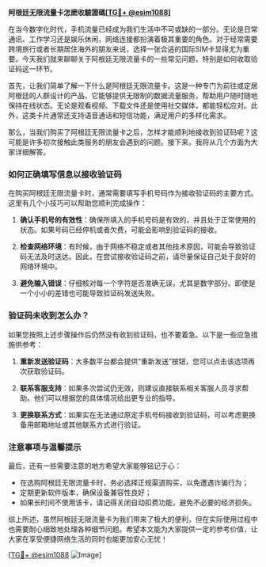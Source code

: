 **阿根廷无限流量卡怎麽收驗證碼[[TG💪+ @esim1088](https://t.me/s/esim1088)]**

在当今数字化时代，手机流量已经成为我们生活中不可或缺的一部分。无论是日常通讯、工作学习还是娱乐休闲，网络连接都扮演着极其重要的角色。对于经常需要跨境旅行或者长期居住海外的朋友来说，选择一张合适的国际SIM卡显得尤为重要。今天我们就来聊聊关于阿根廷无限流量卡的一些常见问题，特别是如何收取验证码这一环节。

首先，让我们简单了解一下什么是阿根廷无限流量卡。这是一种专门为前往或定居阿根廷的人群设计的产品，它能够提供无限制的数据流量服务，帮助用户随时随地保持在线状态。无论是观看视频、下载文件还是使用社交媒体，都能轻松应对。此外，这类卡片通常还支持语音通话和短信功能，满足用户的多样化需求。

那么，当我们购买了阿根廷无限流量卡之后，怎样才能顺利地接收到验证码呢？这可能是许多初次接触此类服务的朋友会遇到的问题。接下来，我将从几个方面为大家详细解答。

### 如何正确填写信息以接收验证码

在购买阿根廷无限流量卡时，通常需要填写手机号码作为接收验证码的主要方式。这里有几个小技巧可以帮助您顺利完成操作：

1. **确认手机号的有效性**：确保所填入的手机号码是有效的，并且处于正常使用的状态。如果号码已经停机或者欠费，可能会影响到验证码的接收。
   
2. **检查网络环境**：有时候，由于网络不稳定或者其他技术原因，可能会导致验证码无法及时送达。因此，在尝试接收验证码之前，请尽量保证自己处于良好的网络环境中。

3. **避免输入错误**：仔细核对每一个字符是否准确无误，尤其是数字部分。即使是一个小小的差错也可能导致验证码发送失败。

### 验证码未收到怎么办？

如果您按照上述步骤操作后仍然没有收到验证码，也不要着急。以下是一些应急措施供参考：

1. **重新发送验证码**：大多数平台都会提供“重新发送”按钮，您可以点击该选项再次获取验证码。

2. **联系客服支持**：如果多次尝试仍无效，则建议直接联系相关客服人员寻求帮助。他们可以根据您的具体情况给出更专业的指导。

3. **更换联系方式**：如果实在无法通过原定手机号码接收到验证码，可以考虑更换备用邮箱地址或其他联系方式进行验证。

### 注意事项与温馨提示

最后，还有一些需要注意的地方希望大家能够铭记于心：

- 在选购阿根廷无限流量卡时，务必选择正规渠道购买，以免遭遇诈骗行为；
- 定期更新软件版本，确保设备兼容性良好；
- 如果长时间不使用该卡，请记得关闭自动扣费功能，避免不必要的经济损失。

综上所述，虽然阿根廷无限流量卡为我们带来了极大的便利，但在实际使用过程中也需要耐心细致地处理各种细节问题。希望本文能为大家提供一定的参考价值，让大家在享受便捷网络生活的同时也能更加安心无忧！

[[TG💪+ @esim1088](https://t.me/s/esim1088) ![Image](https://i.postimg.cc/4NQfJmqS/Snipaste-2025-05-13-00-14-12.png)]